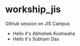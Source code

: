 # workship_jis
GIthub session on JIS Campus
- Hello it's Abhishek Kushwaha 
- Hello it's Subham Das
